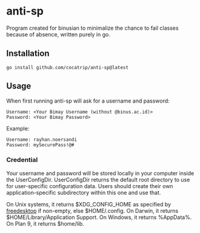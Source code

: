 # anti-sp
Program created for binusian to minimalize the chance to fail classes because of
absence, written purely in go.

## Installation
    go install github.com/cocatrip/anti-sp@latest

## Usage
When first running anti-sp will ask for a username and password:

    Username: <Your Bimay Username (without @binus.ac.id)>
    Password: <Your Bimay Password>

Example:

    Username: rayhan.noersandi
    Password: mySecurePass!@#

### Credential
Your username and password will be stored locally in your computer inside the UserConfigDir. UserConfigDir returns the default root directory to use for user-specific configuration data.
Users should create their own application-specific subdirectory within this one and use that.

On Unix systems, it returns $XDG_CONFIG_HOME as specified by [freedesktop](https://specifications.freedesktop.org/basedir-spec/basedir-spec-latest.html) if non-empty, else $HOME/.config. On Darwin, it returns $HOME/Library/Application Support. On Windows, it returns %AppData%. On Plan 9, it returns $home/lib.

